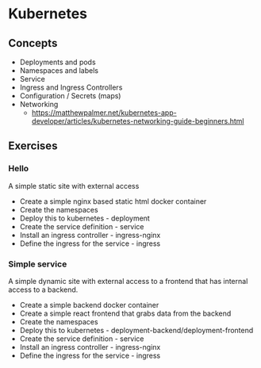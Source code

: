 # Kubernetes

## Concepts

* Deployments and pods
* Namespaces and labels
* Service
* Ingress and Ingress Controllers
* Configuration / Secrets (maps)
* Networking
  * https://matthewpalmer.net/kubernetes-app-developer/articles/kubernetes-networking-guide-beginners.html

## Exercises

### Hello

A simple static site with external access

* Create a simple nginx based static html docker container
* Create the namespaces
* Deploy this to kubernetes - deployment
* Create the service definition - service
* Install an ingress controller - ingress-nginx
* Define the ingress for the service - ingress

### Simple service

A simple dynamic site with external access to a frontend that has internal access to a backend.

* Create a simple backend docker container
* Create a simple react frontend that grabs data from the backend
* Create the namespaces
* Deploy this to kubernetes - deployment-backend/deployment-frontend
* Create the service definition - service
* Install an ingress controller - ingress-nginx
* Define the ingress for the service - ingress

